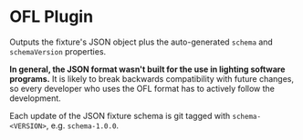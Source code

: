 # OFL Plugin

Outputs the fixture's JSON object plus the auto-generated `schema` and `schemaVersion` properties.

**In general, the JSON format wasn't built for the use in lighting software programs.** It is likely to break backwards compatibility with future changes, so every developer who uses the OFL format has to actively follow the development.

Each update of the JSON fixture schema is git tagged with `schema-<VERSION>`, e.g. `schema-1.0.0`.
